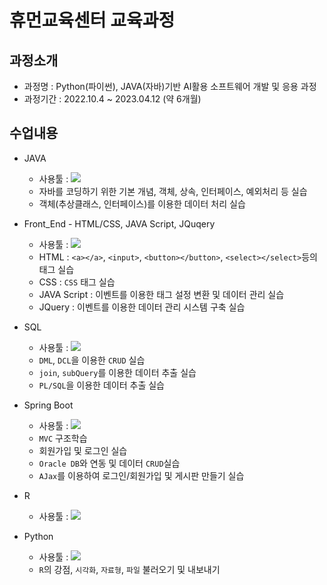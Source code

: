 # 휴먼교육센터 교육과정
## 과정소개
- 과정명 : Python(파이썬), JAVA(자바)기반 AI활용 소프트웨어 개발 및 응용 과정
- 과정기간 : 2022.10.4 ~ 2023.04.12 (약 6개월)

## 수업내용
- JAVA
    - 사용툴 : <img src="https://img.shields.io/badge/EclipseSE-2C2255?style=for-the-badge&logo=Eclipse%20IDE&logoColor=white">
    - 자바를 코딩하기 위한 기본 개념, 객체, 상속, 인터페이스, 예외처리 등 실습
    - 객체(추상클래스, 인터페이스)를 이용한 데이터 처리 실습


- Front_End - HTML/CSS, JAVA Script, JQuqery
    - 사용툴 : <img src="https://img.shields.io/badge/Visual%20Studio%20Code-ver%20%3A%201.74.1-007ACC?style=flat-square&logo=Visual%20Studio%20Code&logoColor=white"/>
    - HTML : ```<a></a>```, ```<input>```, ```<button></button>```, ```<select></select>```등의 태그 실습
    - CSS : ```CSS``` 태그 실습
    - JAVA Script : 이벤트를 이용한 태그 설정 변환 및 데이터 관리 실습
    - JQuery : 이벤트를 이용한 데이터 관리 시스템 구축 실습


- SQL
    - 사용툴 : <img src="https://img.shields.io/badge/Oracle-F80000?style=for-the-badge&logo=Oracle&logoColor=white">
    - ```DML```, ```DCL```을 이용한 ```CRUD``` 실습
    - ```join```, ```subQuery```를 이용한 데이터 추출 실습
    - ```PL/SQL```을 이용한 데이터 추출 실습


- Spring Boot
    - 사용툴 : <img src="https://img.shields.io/badge/EclipseEE-2C2255?style=for-the-badge&logo=Eclipse%20IDE&logoColor=white">
    - ```MVC``` 구조학습
    - 회원가입 및 로그인 실습
    - ```Oracle DB```와 연동 및 데이터 ```CRUD```실습
    - ```AJax```를 이용하여 로그인/회원가입 및 게시판 만들기 실습

- R
    - 사용툴 : <img src="https://img.shields.io/badge/RStudio-75AADB?style=for-the-badge&logo=RStudio&logoColor=white">

- Python
    - 사용툴 : <img src="https://img.shields.io/badge/Python-3776AB?style=for-the-badge&logo=Python&logoColor=white">
    - ```R```의 강점, ```시각화```, ```자료형```, ```파일``` 불러오기 및 내보내기
